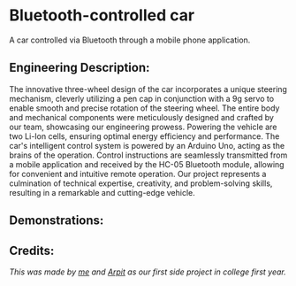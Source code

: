 # Bluetooth-controlled car

A car controlled via Bluetooth through a mobile phone application.

## Engineering Description: 
The innovative three-wheel design of the car incorporates a unique steering mechanism, cleverly utilizing a pen cap in conjunction with a 9g servo to enable smooth and precise rotation of the steering wheel. The entire body and mechanical components were meticulously designed and crafted by our team, showcasing our engineering prowess. Powering the vehicle are two Li-Ion cells, ensuring optimal energy efficiency and performance. The car's intelligent control system is powered by an Arduino Uno, acting as the brains of the operation. Control instructions are seamlessly transmitted from a mobile application and received by the HC-05 Bluetooth module, allowing for convenient and intuitive remote operation. Our project represents a culmination of technical expertise, creativity, and problem-solving skills, resulting in a remarkable and cutting-edge vehicle.

## Demonstrations:

## Credits:
_This was made by [me](https://chiragkotian.github.io) and [Arpit](https://github.com/arpitguptagithub) as our first side project in college first year._
